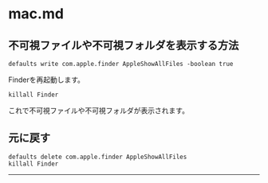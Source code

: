 # mac.md  

## 不可視ファイルや不可視フォルダを表示する方法

```
defaults write com.apple.finder AppleShowAllFiles -boolean true
```


Finderを再起動します。

```
killall Finder
```

これで不可視ファイルや不可視フォルダが表示されます。

## 元に戻す

```
defaults delete com.apple.finder AppleShowAllFiles
killall Finder
```

---

